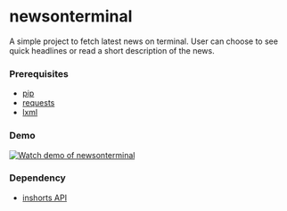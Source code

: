 # newsonterminal
A simple project to fetch latest news on terminal. User can choose to see quick headlines or read a short description of the news.

### Prerequisites

* [pip](https://pip.pypa.io/en/stable/installing/)
* [requests](http://docs.python-requests.org/en/v2.5.3/user/install/)
* [lxml](http://lxml.de/3.6/installation.html)

### Demo
[![Watch demo of newsonterminal](https://img.youtube.com/vi/cKFO6pQlhE4/0.jpg)](https://www.youtube.com/watch?v=cKFO6pQlhE4)

### Dependency

* [inshorts API](https://www.inshorts.com/en/read)
